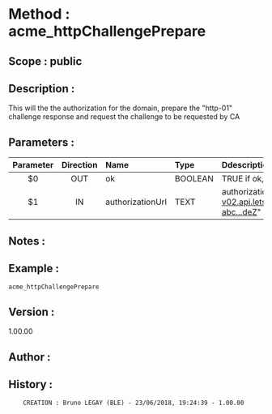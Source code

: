 ﻿# **Method :** acme_httpChallengePrepare## **Scope :** public## **Description :** This will the the authorization for the domain, prepare the "http-01" challenge response and request the challenge to be requested by CA## **Parameters :** | Parameter | Direction | Name | Type | Ddescription | |:----:|:----:|:----|:----|:----| | $0 | OUT | ok | BOOLEAN | TRUE if ok, FALSE otherwise | | $1 | IN | authorizationUrl | TEXT | authorization url "https://acme-staging-v02.api.letsencrypt.org/acme/authz/nP...oi-abc...deZ" | ## **Notes :** ## **Example :** ```acme_httpChallengePrepare```## **Version :** 1.00.00## **Author :** ## **History :**          CREATION : Bruno LEGAY (BLE) - 23/06/2018, 19:24:39 - 1.00.00